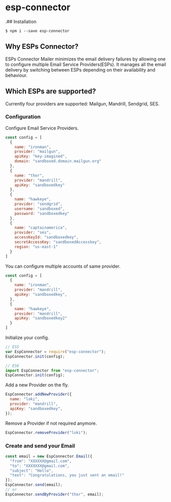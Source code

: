 # esp-connector

.## Installation
```shell
$ npm i --save esp-connector
```

## Why ESPs Connector?

ESPs Connector Mailer minimizes the email delivery failures by allowing one to configure multiple Email Service Providers(ESPs). It manages all the email delivery by switching between ESPs depending on their availability and behaviour.

## Which ESPs are supported?
Currently four providers are supported: Mailgun, Mandrill, Sendgrid, SES.

### Configuration

Configure Email Service Providers.
```js
const config = [
  {
    name: "ironman",
    provider: "mailgun",
    apiKey: "key-imagined",
    domain: "sandboxed.domain.mailgun.org"
  },
  {
    name: "thor",
    provider: "mandrill",
    apiKey: "sandboxedkey"
  },
  {
    name: "hawkeye",
    provider: "sendgrid",
    username: "sandboxed",
    password: "sandboxedkey"
  },
  {
    name: "captainamerica",
    provider: "ses",
    accessKeyId: "sandboxedkey",
    secretAccessKey: "sandboxedAccesskey",
    region: "us-east-1"
  }
]
```

You can configure multiple accounts of same provider.
```js
const config = [
  {
    name: "ironman",
    provider: "mandrill",
    apiKey: "sandboxedkey",
  },
  {
    name: "hawkeye",
    provider: "mandrill",
    apiKey: "sandboxedkey2"
  }
]
```

Initialize your config.
```js
// ES5
var EspConnector = require("esp-connector");
EspConnector.init(config);

// ES6
import EspConnector from "esp-connector";
EspConnector.init(config);
```

Add a new Provider on the fly.
```js
EspConnector.addNewProvider({
  name: "loki",
  provider: "mandrill",
  apiKey: "sandboxedkey",
});
```

Remove a Provider if not required anymore.
```js
EspConnector.removeProvider("loki");
```

### Create and send your Email
```js
const email = new EspConnector.Email({
  "from": "XXXXXX@gmail.com",
  "to": "XXXXXXX@gmail.com",
  "subject": "Hello",
  "text": "Congratulations, you just sent an email!"
});
EspConnector.send(email);
// or
EspConnector.sendByProvider("thor", email);
```
